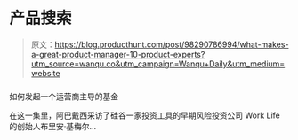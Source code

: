 # 产品搜索

> 原文：<https://blog.producthunt.com/post/98290786994/what-makes-a-great-product-manager-10-product-experts?utm_source=wanqu.co&utm_campaign=Wanqu+Daily&utm_medium=website>

### 

如何发起一个运营商主导的基金

在这一集里，阿巴戴西采访了硅谷一家投资工具的早期风险投资公司 Work Life 的创始人布里安·基梅尔…